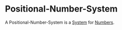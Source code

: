 # Positional-Number-System

A Positional-Number-System is a [System](60052.md) for [Numbers](60000.md).
